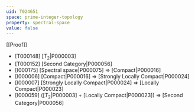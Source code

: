 ```yaml
---
uid: T024651
space: prime-integer-topology
property: spectral-space
value: false
---
```

[[Proof]]

* [T000148] [$T_2$|P000003]
* [T000152] [Second Category|P000056]
* [I000175] [Spectral space|P000075] => [Compact|P000016]
* [I000006] [Compact|P000016] => [Strongly Locally Compact|P000024]
* [I000007] [Strongly Locally Compact|P000024] => [Locally Compact|P000023]
* [I000059] ([$T_2$|P000003] + [Locally Compact|P000023]) => [Second Category|P000056]

